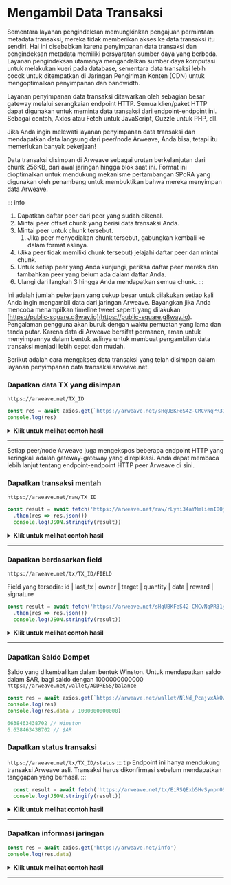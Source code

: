 # Mengambil Data Transaksi
Sementara layanan pengindeksan memungkinkan pengajuan permintaan metadata transaksi, mereka tidak memberikan akses ke data transaksi itu sendiri. Hal ini disebabkan karena penyimpanan data transaksi dan pengindeksan metadata memiliki persyaratan sumber daya yang berbeda. Layanan pengindeksan utamanya mengandalkan sumber daya komputasi untuk melakukan kueri pada database, sementara data transaksi lebih cocok untuk ditempatkan di Jaringan Pengiriman Konten (CDN) untuk mengoptimalkan penyimpanan dan bandwidth.

Layanan penyimpanan data transaksi ditawarkan oleh sebagian besar gateway melalui serangkaian endpoint HTTP. Semua klien/paket HTTP dapat digunakan untuk meminta data transaksi dari endpoint-endpoint ini. Sebagai contoh, Axios atau Fetch untuk JavaScript, Guzzle untuk PHP, dll.

Jika Anda ingin melewati layanan penyimpanan data transaksi dan mendapatkan data langsung dari peer/node Arweave, Anda bisa, tetapi itu memerlukan banyak pekerjaan!

Data transaksi disimpan di Arweave sebagai urutan berkelanjutan dari chunk 256KB, dari awal jaringan hingga blok saat ini. Format ini dioptimalkan untuk mendukung mekanisme pertambangan SPoRA yang digunakan oleh penambang untuk membuktikan bahwa mereka menyimpan data Arweave.

::: info
1. Dapatkan daftar peer dari peer yang sudah dikenal.
1. Mintai peer offset chunk yang berisi data transaksi Anda.
1. Mintai peer untuk chunk tersebut.
    1. Jika peer menyediakan chunk tersebut, gabungkan kembali ke dalam format aslinya.
1. (Jika peer tidak memiliki chunk tersebut) jelajahi daftar peer dan mintai chunk.
1. Untuk setiap peer yang Anda kunjungi, periksa daftar peer mereka dan tambahkan peer yang belum ada dalam daftar Anda.
1. Ulangi dari langkah 3 hingga Anda mendapatkan semua chunk.
:::

Ini adalah jumlah pekerjaan yang cukup besar untuk dilakukan setiap kali Anda ingin mengambil data dari jaringan Arweave. Bayangkan jika Anda mencoba menampilkan timeline tweet seperti yang dilakukan [https://public-square.g8way.io](https://public-square.g8way.io). Pengalaman pengguna akan buruk dengan waktu pemuatan yang lama dan tanda putar. Karena data di Arweave bersifat permanen, aman untuk menyimpannya dalam bentuk aslinya untuk membuat pengambilan data transaksi menjadi lebih cepat dan mudah.

Berikut adalah cara mengakses data transaksi yang telah disimpan dalam layanan penyimpanan data transaksi arweave.net.

### Dapatkan data TX yang disimpan

`https://arweave.net/TX_ID`

```js
const res = await axios.get(`https://arweave.net/sHqUBKFeS42-CMCvNqPR31yEP63qSJG3ImshfwzJJF8`)
console.log(res)
```

<details>
<summary><b>Klik untuk melihat contoh hasil</b></summary>

```json
{
    "data": {
        "ticker": "ANT-PENDING",
        "name": "pending",
        "owner": "NlNd_PcajvxAkOweo7rZHJKiIJ7vW1WXt9vb6CzGmC0",
        "controller": "NlNd_PcajvxAkOweo7rZHJKiIJ7vW1WXt9vb6CzGmC0",
        "evolve": null,
        "records": {
            "@": "As-g0fqvO_ALZpSI8yKfCZaFtnmuwWasY83BQ520Duw"
        },
        "balances": {
            "NlNd_PcajvxAkOweo7rZHJKiIJ7vW1WXt9vb6CzGmC0": 1
        }
    },
    "status": 200,
    "statusText": "",
    "headers": {
        "cache-control": "public,must-revalidate,max-age=2592000",
        "content-length": "291",
        "content-type": "application/json; charset=utf-8"
    },
    "config": {
        "transitional": {
            "silentJSONParsing": true,
            "forcedJSONParsing": true,
            "clarifyTimeoutError": false
        },
        "adapter": [
            "xhr",
            "http"
        ],
        "transformRequest": [
            null
        ],
        "transformResponse": [
            null
        ],
        "timeout": 0,
        "xsrfCookieName": "XSRF-TOKEN",
        "xsrfHeaderName": "X-XSRF-TOKEN",
        "maxContentLength": -1,
        "maxBodyLength": -1,
        "env": {},
        "headers": {
            "Accept": "application/json, text/plain, */*"
        },
        "method": "get",
        "url": "https://arweave.net/sHqUBKFeS42-CMCvNqPR31yEP63qSJG3ImshfwzJJF8"
    },
    "request": {}
}
```
</details>
<hr />

Setiap peer/node Arweave juga mengekspos beberapa endpoint HTTP yang seringkali adalah gateway-gateway yang direplikasi. Anda dapat membaca lebih lanjut tentang endpoint-endpoint HTTP peer Arweave di sini.

### Dapatkan transaksi mentah
`https://arweave.net/raw/TX_ID`
```js
const result = await fetch('https://arweave.net/raw/rLyni34aYMmliemI8OjqtkE_JHHbFMb24YTQHGe9geo')
  .then(res => res.json())
  console.log(JSON.stringify(result))
```

<details>
<summary><b>Klik untuk melihat contoh hasil</b></summary>

```json
{
  "manifest": "arweave/paths",
  "version": "0.1.0",
  "index": {
    "path": "index.html"
  },
  "paths": {
    "index.html": {
      "id": "FOPrEoqqk184Bnk9KrnQ0MTZFOM1oXb0JZjJqhluv78"
    }
  }
}
```

</details>
<hr/>

### Dapatkan berdasarkan field
`https://arweave.net/tx/TX_ID/FIELD`

Field yang tersedia: id | last_tx | owner | target | quantity | data | reward | signature
```js
const result = await fetch('https://arweave.net/sHqUBKFeS42-CMCvNqPR31yEP63qSJG3ImshfwzJJF8/data')
  .then(res => res.json())
  console.log(JSON.stringify(result))
```

<details>
<summary><b>Klik untuk melihat contoh hasil</b></summary>

```json
{
  "ticker":"ANT-PENDING",
  "name":"pending",
  "owner":"NlNd_PcajvxAkOweo7rZHJKiIJ7vW1WXt9vb6CzGmC0",
  "controller":"NlNd_PcajvxAkOweo7rZHJKiIJ7vW1WXt9vb6CzGmC0",
  "evolve":null,
  "records": {
    "@":"As-g0fqvO_ALZpSI8yKfCZaFtnmuwWasY83BQ520Duw"
  },
  "balances":{"NlNd_PcajvxAkOweo7rZHJKiIJ7vW1WXt9vb6CzGmC0":1}
}
```
</details>
<hr />

### Dapatkan Saldo Dompet
Saldo yang dikembalikan dalam bentuk Winston. Untuk mendapatkan saldo dalam $AR, bagi saldo dengan 1000000000000
`https://arweave.net/wallet/ADDRESS/balance`
```js
const res = await axios.get(`https://arweave.net/wallet/NlNd_PcajvxAkOweo7rZHJKiIJ7vW1WXt9vb6CzGmC0/balance`)
console.log(res)
console.log(res.data / 1000000000000)

6638463438702 // Winston
6.638463438702 // $AR
```

### Dapatkan status transaksi
`https://arweave.net/tx/TX_ID/status`
::: tip
Endpoint ini hanya mendukung transaksi Arweave asli. Transaksi harus dikonfirmasi sebelum mendapatkan tanggapan yang berhasil.
:::

```js
  const result = await fetch('https://arweave.net/tx/EiRSQExb5HvSynpn0S7_dDnwcws1AJMxoYx4x7nWoho/status').then(res => res.json())
  console.log(JSON.stringify(result))
```
<details>
<summary><b>Klik untuk melihat contoh hasil</b></summary>

```json
{
  "block_height":1095552,"block_indep_hash":"hyhLEyOw5WcIhZxq-tlnxhnEFgKChKHFrMoUdgIg2Sw0WoBMbdx6uSJKjxnQWon3","number_of_confirmations":10669
}

```
</details>
<hr />



### Dapatkan informasi jaringan

```js
const res = await axios.get('https://arweave.net/info')
console.log(res.data)
```

<details>
<summary><b>Klik untuk melihat contoh hasil</b></summary>

```json
{
    "network": "arweave.N.1",
    "version": 5,
    "release": 53,
    "height": 1106211,
    "current": "bqPU_7t-TdRIxgsja0ftgEMNnlGL6OX621LPJJzYP12w-uB_PN4F7qRYD-DpIuRu",
    "blocks": 1092577,
    "peers": 13922,
    "queue_length": 0,
    "node_state_latency": 0
}

```
</details>
<hr />